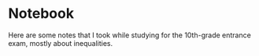 # Notebook
Here are some notes that I took while studying for the 10th-grade entrance exam, mostly about inequalities.
